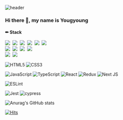 ![header](https://capsule-render.vercel.app/api?type=wave&color=ffc045&height=150&section=header&text=&fontSize=50)


### Hi there 👋, my name is Yougyoung
#### ✏ Stack
<p dir="auto">
  <a target="_blank" rel="noopener noreferrer" href="https://camo.githubusercontent.com/60c0425e7ee8b67e0bcd3be3c9a2c55b4635c615216ca5a006a3158d50c22bbd/68747470733a2f2f696d672e736869656c64732e696f2f62616467652f4a6176615363726970742d6666623133623f7374796c653d666c61742d737175617265266c6f676f3d6a617661736372697074266c6f676f436f6c6f723d7768697465"><img src="https://camo.githubusercontent.com/60c0425e7ee8b67e0bcd3be3c9a2c55b4635c615216ca5a006a3158d50c22bbd/68747470733a2f2f696d672e736869656c64732e696f2f62616467652f4a6176615363726970742d6666623133623f7374796c653d666c61742d737175617265266c6f676f3d6a617661736372697074266c6f676f436f6c6f723d7768697465" data-canonical-src="https://img.shields.io/badge/JavaScript-ffb13b?style=flat-square&amp;logo=javascript&amp;logoColor=white" style="max-width: 100%;"></a>&nbsp; 
  <a target="_blank" rel="noopener noreferrer" href="https://camo.githubusercontent.com/8ff58fa5ddcb26bb1c733283b1163af35d2c4f84386ac428aa2886f087eb464e/68747470733a2f2f696d672e736869656c64732e696f2f62616467652f547970655363726970742d3331373843363f7374796c653d666c61742d737175617265266c6f676f3d54797065536372697074266c6f676f436f6c6f723d7768697465"><img src="https://camo.githubusercontent.com/8ff58fa5ddcb26bb1c733283b1163af35d2c4f84386ac428aa2886f087eb464e/68747470733a2f2f696d672e736869656c64732e696f2f62616467652f547970655363726970742d3331373843363f7374796c653d666c61742d737175617265266c6f676f3d54797065536372697074266c6f676f436f6c6f723d7768697465" data-canonical-src="https://img.shields.io/badge/TypeScript-3178C6?style=flat-square&amp;logo=TypeScript&amp;logoColor=white" style="max-width: 100%;"></a>&nbsp;
  <a target="_blank" rel="noopener noreferrer" href="https://camo.githubusercontent.com/a0015207c222d639a36eff08509729438ed679d2f40fd5871ac1f309ad079ee7/68747470733a2f2f696d672e736869656c64732e696f2f62616467652f5675652d3446433038443f7374796c653d666c61742d737175617265266c6f676f3d5675652e6a73266c6f676f436f6c6f723d7768697465"><img src="https://camo.githubusercontent.com/a0015207c222d639a36eff08509729438ed679d2f40fd5871ac1f309ad079ee7/68747470733a2f2f696d672e736869656c64732e696f2f62616467652f5675652d3446433038443f7374796c653d666c61742d737175617265266c6f676f3d5675652e6a73266c6f676f436f6c6f723d7768697465" data-canonical-src="https://img.shields.io/badge/Vue-4FC08D?style=flat-square&amp;logo=Vue.js&amp;logoColor=white" style="max-width: 100%;"></a>&nbsp; 
  <a target="_blank" rel="noopener noreferrer" href="https://camo.githubusercontent.com/494b0f23952229478851f520adfe3e140e629a5f0423e7c9d6c333ed88be65a0/68747470733a2f2f696d672e736869656c64732e696f2f62616467652f52656163742d3631444146423f7374796c653d666c61742d737175617265266c6f676f3d5265616374266c6f676f436f6c6f723d7768697465"><img src="https://camo.githubusercontent.com/494b0f23952229478851f520adfe3e140e629a5f0423e7c9d6c333ed88be65a0/68747470733a2f2f696d672e736869656c64732e696f2f62616467652f52656163742d3631444146423f7374796c653d666c61742d737175617265266c6f676f3d5265616374266c6f676f436f6c6f723d7768697465" data-canonical-src="https://img.shields.io/badge/React-61DAFB?style=flat-square&amp;logo=React&amp;logoColor=white" style="max-width: 100%;"></a>&nbsp;
  <a target="_blank" rel="noopener noreferrer" href="https://camo.githubusercontent.com/578f4b568e69203c78bf1d37e267e945f99b21be1ed2d496f0b210894b0fa91d/68747470733a2f2f696d672e736869656c64732e696f2f62616467652f52656475782d3736344142433f7374796c653d666c61742d737175617265266c6f676f3d5265647578266c6f676f436f6c6f723d7768697465"><img src="https://camo.githubusercontent.com/578f4b568e69203c78bf1d37e267e945f99b21be1ed2d496f0b210894b0fa91d/68747470733a2f2f696d672e736869656c64732e696f2f62616467652f52656475782d3736344142433f7374796c653d666c61742d737175617265266c6f676f3d5265647578266c6f676f436f6c6f723d7768697465" data-canonical-src="https://img.shields.io/badge/Redux-764ABC?style=flat-square&amp;logo=Redux&amp;logoColor=white" style="max-width: 100%;"></a>&nbsp;
  <a target="_blank" rel="noopener noreferrer" href="https://camo.githubusercontent.com/8b27c28ad4c89979b9f180d0ffdffad2d82a7f7901eb377efd6bd5b1a729c726/68747470733a2f2f696d672e736869656c64732e696f2f62616467652f4e6578742d3030303030303f7374796c653d666c61742d737175617265266c6f676f3d4e6578742e6a73266c6f676f436f6c6f723d7768697465"><img src="https://camo.githubusercontent.com/8b27c28ad4c89979b9f180d0ffdffad2d82a7f7901eb377efd6bd5b1a729c726/68747470733a2f2f696d672e736869656c64732e696f2f62616467652f4e6578742d3030303030303f7374796c653d666c61742d737175617265266c6f676f3d4e6578742e6a73266c6f676f436f6c6f723d7768697465" data-canonical-src="https://img.shields.io/badge/Next-000000?style=flat-square&amp;logo=Next.js&amp;logoColor=white" style="max-width: 100%;"></a>&nbsp;
  <br>
  <a target="_blank" rel="noopener noreferrer" href="https://camo.githubusercontent.com/ee0c514763ad5ac584756331f3d6f3a0f0766de10af9ccef06107b1ca85c36e9/68747470733a2f2f696d672e736869656c64732e696f2f62616467652f45534c696e742d3442333243333f7374796c653d666c61742d737175617265266c6f676f3d45534c696e74266c6f676f436f6c6f723d7768697465"><img src="https://camo.githubusercontent.com/ee0c514763ad5ac584756331f3d6f3a0f0766de10af9ccef06107b1ca85c36e9/68747470733a2f2f696d672e736869656c64732e696f2f62616467652f45534c696e742d3442333243333f7374796c653d666c61742d737175617265266c6f676f3d45534c696e74266c6f676f436f6c6f723d7768697465" data-canonical-src="https://img.shields.io/badge/ESLint-4B32C3?style=flat-square&amp;logo=ESLint&amp;logoColor=white" style="max-width: 100%;"></a>&nbsp;
  <a target="_blank" rel="noopener noreferrer" href="https://camo.githubusercontent.com/82125d905b1febf0d5d9d09bf74394e37e23753e4fb721fec5038eaf7197edea/68747470733a2f2f696d672e736869656c64732e696f2f62616467652f50726574746965722d4637423933453f7374796c653d666c61742d737175617265266c6f676f3d5072657474696572266c6f676f436f6c6f723d7768697465"><img src="https://camo.githubusercontent.com/82125d905b1febf0d5d9d09bf74394e37e23753e4fb721fec5038eaf7197edea/68747470733a2f2f696d672e736869656c64732e696f2f62616467652f50726574746965722d4637423933453f7374796c653d666c61742d737175617265266c6f676f3d5072657474696572266c6f676f436f6c6f723d7768697465" data-canonical-src="https://img.shields.io/badge/Prettier-F7B93E?style=flat-square&amp;logo=Prettier&amp;logoColor=white" style="max-width: 100%;"></a>&nbsp;
  <a target="_blank" rel="noopener noreferrer" href="https://camo.githubusercontent.com/fb3f4c53640b708e181fc5e327a1dce8c38d8c98b862d449a625b550d8ecf05c/68747470733a2f2f696d672e736869656c64732e696f2f62616467652f426162656c2d4639444333453f7374796c653d666c61742d737175617265266c6f676f3d626162656c266c6f676f436f6c6f723d7768697465"><img src="https://camo.githubusercontent.com/fb3f4c53640b708e181fc5e327a1dce8c38d8c98b862d449a625b550d8ecf05c/68747470733a2f2f696d672e736869656c64732e696f2f62616467652f426162656c2d4639444333453f7374796c653d666c61742d737175617265266c6f676f3d626162656c266c6f676f436f6c6f723d7768697465" data-canonical-src="https://img.shields.io/badge/Babel-F9DC3E?style=flat-square&amp;logo=babel&amp;logoColor=white" style="max-width: 100%;"></a>&nbsp;
  <a target="_blank" rel="noopener noreferrer" href="https://camo.githubusercontent.com/3048d1d09688216619a5b4c2adcbc1c60c587ca91d3884b238f04131b32373d2/68747470733a2f2f696d672e736869656c64732e696f2f62616467652f5765627061636b2d3844443646393f7374796c653d666c61742d737175617265266c6f676f3d5765627061636b266c6f676f436f6c6f723d7768697465"><img src="https://camo.githubusercontent.com/3048d1d09688216619a5b4c2adcbc1c60c587ca91d3884b238f04131b32373d2/68747470733a2f2f696d672e736869656c64732e696f2f62616467652f5765627061636b2d3844443646393f7374796c653d666c61742d737175617265266c6f676f3d5765627061636b266c6f676f436f6c6f723d7768697465" data-canonical-src="https://img.shields.io/badge/Webpack-8DD6F9?style=flat-square&amp;logo=Webpack&amp;logoColor=white" style="max-width: 100%;"></a>&nbsp;
  <br>
  <a target="_blank" rel="noopener noreferrer" href="https://camo.githubusercontent.com/d455e71b48ad3315cc433f9d12e87928e39b2ca98ca7a8a8a26225155060e90f/68747470733a2f2f696d672e736869656c64732e696f2f62616467652f4a6573742d4332313332353f7374796c653d666c61742d737175617265266c6f676f3d4a657374266c6f676f436f6c6f723d7768697465"><img src="https://camo.githubusercontent.com/d455e71b48ad3315cc433f9d12e87928e39b2ca98ca7a8a8a26225155060e90f/68747470733a2f2f696d672e736869656c64732e696f2f62616467652f4a6573742d4332313332353f7374796c653d666c61742d737175617265266c6f676f3d4a657374266c6f676f436f6c6f723d7768697465" data-canonical-src="https://img.shields.io/badge/Jest-C21325?style=flat-square&amp;logo=Jest&amp;logoColor=white" style="max-width: 100%;"></a>&nbsp;
  <a target="_blank" rel="noopener noreferrer" href="https://camo.githubusercontent.com/9667e682bef72c3ca12de9e5c3ded3f8e294587b78128601848931f05d176983/68747470733a2f2f696d672e736869656c64732e696f2f62616467652f437970726573732d3137323032433f7374796c653d666c61742d737175617265266c6f676f3d43797072657373266c6f676f436f6c6f723d7768697465"><img src="https://camo.githubusercontent.com/9667e682bef72c3ca12de9e5c3ded3f8e294587b78128601848931f05d176983/68747470733a2f2f696d672e736869656c64732e696f2f62616467652f437970726573732d3137323032433f7374796c653d666c61742d737175617265266c6f676f3d43797072657373266c6f676f436f6c6f723d7768697465" data-canonical-src="https://img.shields.io/badge/Cypress-17202C?style=flat-square&amp;logo=Cypress&amp;logoColor=white" style="max-width: 100%;"></a>&nbsp;
  
</p>


![HTML5](https://img.shields.io/badge/html5-%23E34F26.svg?style=for-the-badge&logo=html5&logoColor=white)
![CSS3](https://img.shields.io/badge/css3-%231572B6.svg?style=for-the-badge&logo=css3&logoColor=white)

![JavaScript](https://img.shields.io/badge/javascript-%23323330.svg?style=for-the-badge&logo=javascript&logoColor=%23F7DF1E)
![TypeScript](https://img.shields.io/badge/typescript-%23007ACC.svg?style=for-the-badge&logo=typescript&logoColor=white)
![React](https://img.shields.io/badge/react-%2320232a.svg?style=for-the-badge&logo=react&logoColor=%2361DAFB)
![Redux](https://img.shields.io/badge/redux-%23593d88.svg?style=for-the-badge&logo=redux&logoColor=white)
![Next JS](https://img.shields.io/badge/Next-black?style=for-the-badge&logo=next.js&logoColor=white)

![ESLint](https://img.shields.io/badge/ESLint-4B3263?style=for-the-badge&logo=eslint&logoColor=white)

![Jest](https://img.shields.io/badge/-jest-%23C21325?style=for-the-badge&logo=jest&logoColor=white)
![cypress](https://img.shields.io/badge/-cypress-%23E5E5E5?style=for-the-badge&logo=cypress&logoColor=058a5e)


![Anurag's GitHub stats](https://github-readme-stats.vercel.app/api?username=U-gummy&show_icons=true)

[![Hits](https://hits.seeyoufarm.com/api/count/incr/badge.svg?url=https%3A%2F%2Fgithub.com%2FU-gummy%2Fhit-counter&count_bg=%23FF8080&title_bg=%23CF2361&icon=&icon_color=%23A2A2A2&title=hits&edge_flat=true)](https://hits.seeyoufarm.com)
